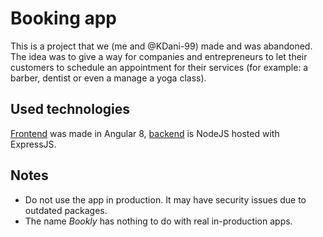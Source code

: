# Booking app
This is a project that we (me and @KDani-99) made and was abandoned. The idea was to give a way for companies and entrepreneurs to let their customers to schedule an appointment for their services (for example: a barber, dentist or even a manage a yoga class).
## Used technologies
[Frontend]([https://github.com/natixco/booking-app-old-frontend](https://github.com/natixco/booking-app-old-frontend)) was made in Angular 8, [backend]([https://github.com/KDani-99/booking-app-old](https://github.com/KDani-99/booking-app-old)) is NodeJS hosted with ExpressJS.
## Notes
- Do not use the app in production. It may have security issues due to outdated packages.
- The name *Bookly* has nothing to do with real in-production apps.

